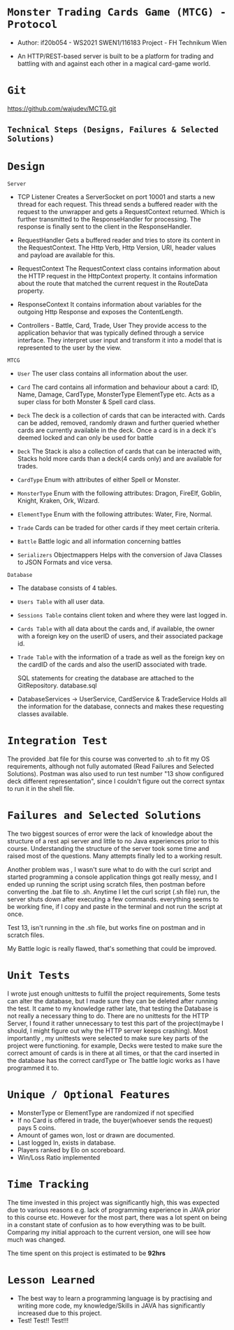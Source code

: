 # `Monster Trading Cards Game (MTCG) - Protocol`

- Author: if20b054 - WS2021 SWEN1/116183 Project  - FH Technikum Wien

- An HTTP/REST-based server is built to be a platform for trading and battling with and
  against each other in a magical card-game world. 

# `Git`
  https://github.com/wajudev/MCTG.git

## `Technical Steps (Designs, Failures & Selected Solutions)`

# `Design`

`Server` 
- TCP Listener
  Creates a ServerSocket on port 10001 and starts a new thread for each request. This thread sends a buffered reader 
  with the request to the unwrapper and gets a RequestContext returned. Which is further transmitted to the ResponseHandler 
  for processing. The response is finally sent to the client in the ResponseHandler.

- RequestHandler
  Gets a buffered reader and tries to store its content in the RequestContext. 
  The Http Verb, Http Version, URI, header values and payload are available for this.

- RequestContext
  The RequestContext class contains information about the HTTP request in the HttpContext property. 
  It contains information about the route that matched the current request in the RouteData property.

- ResponseContext
  It contains information about variables for the outgoing Http Response and exposes the ContentLength.

- Controllers - Battle, Card, Trade, User
  They provide access to the application behavior that was typically defined through a service interface. 
  They interpret user input and transform it into a model that is represented to the user by the view.

`MTCG`
- `User`
  The user class contains all information about the user.

- `Card`
  The card contains all information and behaviour about a card: ID, Name, Damage, CardType, MonsterType ElementType etc. 
  Acts as a super class for both Monster & Spell card class. 

- `Deck`
  The deck is a collection of cards that can be interacted with. 
  Cards can be added, removed, randomly drawn and further queried whether cards are currently available in the deck. 
  Once a card is in a deck it's deemed locked and can only be used for battle

- `Deck`
  The Stack is also a collection of cards that can be interacted with, Stacks hold more cards than a deck(4 cards only) and are available for trades.

- `CardType` 
  Enum with attributes of either Spell or Monster.

- `MonsterType` 
  Enum with the following attributes: Dragon, FireElf, Goblin, Knight, Kraken, Ork, Wizard.

- `ElementType`
  Enum with the following attributes: Water, Fire, Normal.

- `Trade`
  Cards can be traded for other cards if they meet certain criteria. 

- `Battle`
  Battle logic and all information concerning battles

- `Serializers`
  Objectmappers
  Helps with the conversion of Java Classes to JSON Formats and vice versa.
  

`Database`
- The database consists of 4 tables.
- `Users Table` with all user data.
- `Sessions Table` contains client token and where they were last logged in. 
- `Cards Table` with all data about the cards and, if available, the owner with a foreign key on the userID of users, and their associated package id.
- `Trade Table` with the information of a trade as well as the foreign key on the cardID of the cards and also the userID associated with trade.

  SQL statements for creating the database are attached to the GitRepository.
  database.sql
- DatabaseServices -> UserService, CardService & TradeService
  Holds all the information for the database, connects and makes these requesting classes available.


# `Integration Test`
  
  The provided .bat file for this course was converted to .sh to fit my OS requirements, although not 
  fully automated (Read Failures and Selected Solutions). Postman was also used to run test number 
  "13 show configured deck different representation", 
  since I couldn't figure out the correct syntax to run it in the shell file. 
  

# `Failures and Selected Solutions`

  The two biggest sources of error were the lack of knowledge about the structure of a rest api server 
  and little to no Java experiences prior to this course. 
  Understanding the structure of the server took some time and raised most of the questions. Many attempts finally led to a working result.
 
  Another problem was , I wasn't sure what to do with the curl script and started programming a console application
  things got really messy, and I ended up running the script using scratch files, then postman before converting the .bat file to .sh.
  Anytime I let the curl script (.sh file) run, the server shuts down after executing a few commands.
  everything seems to be working fine, if I copy and paste in the terminal and not run the script at once.

  Test 13, isn't running in the .sh file, but works fine on postman and in scratch files.

  My Battle logic is really flawed, that's something that could be improved.


# `Unit Tests`
  I wrote just enough unittests to fulfill the project requirements, Some tests can alter the database, 
  but I made sure they can be deleted after running the test. It came to my knowledge rather late, that testing the 
  Database is not really a necessary thing to do. There are no unittests for the HTTP Server, I found it rather 
  unnecessary to test this part of the project(maybe I should, I might figure out why the HTTP server keeps crashing).
  Most importantly , my unittests were selected to make sure key parts of the project were functioning. for example, Decks
  were tested to make sure the correct amount of cards is in there at all times, or that the card inserted in the database has the
  correct cardType or The battle logic works as I have programmed it to.

# `Unique / Optional Features `
   - MonsterType or ElementType are randomized if not specified
   - If no Card is offered in trade, the buyer(whoever sends the request) pays 5 coins.
   - Amount of games won, lost or drawn are documented.
   - Last logged In, exists in database.
   - Players ranked by Elo on scoreboard.
   - Win/Loss Ratio implemented
   
# `Time Tracking`
  The time invested in this project was significantly high, this was expected due to various reasons e.g. lack of programming experience in JAVA prior to this course etc. 
  However for the most part, there was a lot spent on being in a constant state of confusion as to how everything was to be built. Comparing my initial approach to the
  current version, one will see how much was changed.

  The time spent on this project is estimated to be **92hrs** 

# `Lesson Learned`
  - The best way to learn a programming language is by practising and writing more code, my knowledge/Skills
     in JAVA has significantly increased due to this project.
  - Test! Test!! Test!!!
